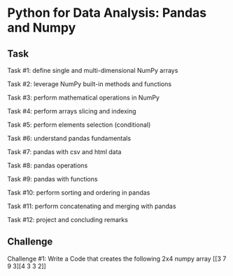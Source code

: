 # Python for Data Analysis: Pandas and Numpy

## Task

Task #1: define single and multi-dimensional NumPy arrays

Task #2: leverage NumPy built-in methods
and functions

Task #3: perform mathematical operations in
NumPy

Task #4: perform arrays slicing and
indexing

Task #5: perform elements selection
(conditional)

Task #6: understand pandas fundamentals

Task #7: pandas with csv and html data

Task #8: pandas operations

Task #9: pandas with functions

Task #10: perform sorting and ordering in
pandas

Task #11: perform concatenating and merging
with pandas

Task #12: project and concluding remarks

## Challenge

Challenge #1: Write a Code that creates the following 2x4 numpy array [[3 7 9 3][4 3 3 2]]